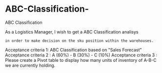 # ABC-Classification-

ABC Classification 

As a Logistics Manager, I wish to get a ABC Classification analisys 

    in order to make decision on the sku position within the warehouses.

 Acceptance criteria 1: ABC Classification based on "Sales Forecast"
 Acceptance criteria 2 : A (60%) - B (30%) - C (10%)
 Acceptance criteria 3 : Please create a Pivot table to display how many units of inventory of A-B-C we are currently holding.
